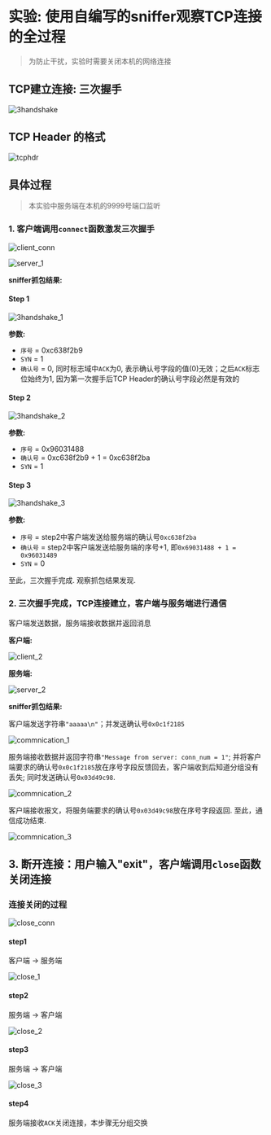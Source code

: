 # 实验: 使用自编写的sniffer观察TCP连接的全过程
> 为防止干扰，实验时需要关闭本机的网络连接

## TCP建立连接: 三次握手

![3handshake](screenshot/3handshake.png)

## TCP Header 的格式

![tcphdr](screenshot/tcphdr.png)

## 具体过程
> 本实验中服务端在本机的9999号端口监听

### 1. 客户端调用`connect`函数激发三次握手

![client_conn](screenshot/client_conn.png)

![server_1](screenshot/server_1.png)

**sniffer抓包结果:**

#### Step 1

![3handshake_1](screenshot/3handshake_1.png)

**参数:**

* `序号` = 0xc638f2b9
* `SYN` = 1
* `确认号` = 0, 同时标志域中`ACK`为0, 表示确认号字段的值(0)无效；之后`ACK`标志位始终为1, 因为第一次握手后TCP Header的确认号字段必然是有效的


#### Step 2

![3handshake_2](screenshot/3handshake_2.png)

**参数:**

* `序号` = 0x96031488
* `确认号` = 0xc638f2b9 + 1 = 0xc638f2ba
* `SYN` = 1

#### Step 3

![3handshake_3](screenshot/3handshake_3.png)

**参数:**

* `序号` = step2中客户端发送给服务端的确认号`0xc638f2ba`
* `确认号` = step2中客户端发送给服务端的序号+1, 即`0x69031488 + 1 = 0x96031489`
* `SYN` = 0

至此，三次握手完成. 观察抓包结果发现.

### 2. 三次握手完成，TCP连接建立，客户端与服务端进行通信

客户端发送数据，服务端接收数据并返回消息

**客户端:**

![client_2](screenshot/client_2.png)

**服务端:**

![server_2](screenshot/server_2.png)

**sniffer抓包结果:**

客户端发送字符串`"aaaaa\n"`；并发送确认号`0x0c1f2185`

![commnication_1](screenshot/communication_1.png)

服务端接收数据并返回字符串`"Message from server: conn_num = 1"`; 并将客户端要求的确认号`0x0c1f2185`放在序号字段反馈回去，客户端收到后知道分组没有丢失; 同时发送确认号`0x03d49c98`.

![commnication_2](screenshot/communication_2.png)

客户端接收报文，将服务端要求的确认号`0x03d49c98`放在序号字段返回. 至此，通信成功结束.

![commnication_3](screenshot/communication_3.png)

## 3. 断开连接：用户输入"exit"，客户端调用`close`函数关闭连接

### 连接关闭的过程

![close_conn](screenshot/closeconn.png)

#### step1
客户端 -> 服务端

![close_1](screenshot/close_1.png)

#### step2
服务端 -> 客户端

![close_2](screenshot/close_2.png)

#### step3
服务端 -> 客户端

![close_3](screenshot/close_3.png)

#### step4
服务端接收`ACK`关闭连接，本步骤无分组交换
